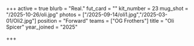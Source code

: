 +++
active = true
blurb = "Real."
fut_card = ""
kit_number = 23
mug_shot = "/2025-10-26/oli.jpg"
photos = ["/2025-09-14/oli1.jpg","/2025-03-01/Oli2.jpg"]
position = "Forward"
teams = ["OG Frothers"]
title = "Oli Spicer"
year_joined = "2025"

+++
